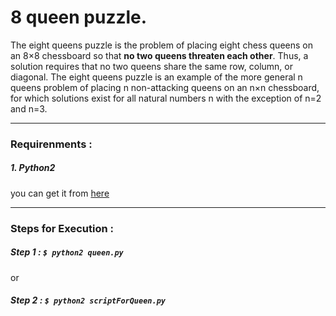 # 8 queen puzzle.

The eight queens puzzle is the problem of placing eight chess queens on an 8×8 chessboard so that **no two queens threaten each other**. Thus, a solution requires that no two queens share the same row, column, or diagonal. The eight queens puzzle is an example of the more general n queens problem of placing n non-attacking queens on an n×n chessboard, for which solutions exist for all natural numbers n with the exception of n=2 and n=3.
___

### Requirenments : 
##### 1. Python2
you can get it from [here](https://www.python.org/downloads/)

___

### Steps for Execution : 
##### Step 1 : `$ python2 queen.py`
or
##### Step 2 : `$ python2 scriptForQueen.py`
